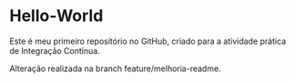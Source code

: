 # Hello-World

Este é meu primeiro repositório no GitHub, criado para a atividade prática de Integração Contínua.

Alteração realizada na branch feature/melhoria-readme.
